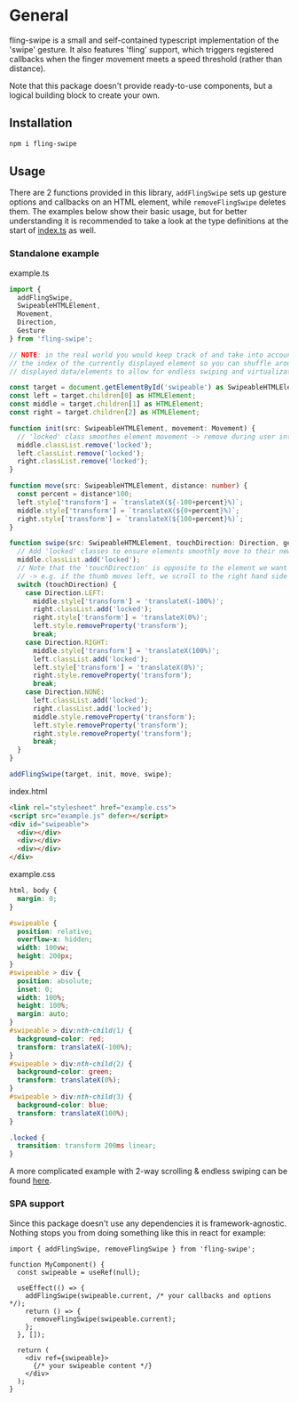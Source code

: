# General

fling-swipe is a small and self-contained typescript implementation of the 'swipe' gesture. It also features 'fling' support, which triggers registered callbacks when the finger movement meets a speed threshold (rather than distance).  

Note that this package doesn't provide ready-to-use components, but a logical building block to create your own.

## Installation

```bash
npm i fling-swipe
```

## Usage

There are 2 functions provided in this library, `addFlingSwipe` sets up gesture options and callbacks on an HTML element, while `removeFlingSwipe` deletes them. The examples below show their basic usage, but for better understanding it is recommended to take a look at the type definitions at the start of [index.ts](/src/index.ts) as well.

### Standalone example

example.ts
```ts
import { 
  addFlingSwipe, 
  SwipeableHTMLElement, 
  Movement, 
  Direction, 
  Gesture
} from 'fling-swipe';

// NOTE: in the real world you would keep track of and take into account
// the index of the currently displayed element so you can shuffle around
// displayed data/elements to allow for endless swiping and virtualization

const target = document.getElementById('swipeable') as SwipeableHTMLElement;
const left = target.children[0] as HTMLElement;
const middle = target.children[1] as HTMLElement;
const right = target.children[2] as HTMLElement;

function init(src: SwipeableHTMLElement, movement: Movement) {
  // 'locked' class smoothes element movement -> remove during user interaction
  middle.classList.remove('locked');
  left.classList.remove('locked');
  right.classList.remove('locked');
}

function move(src: SwipeableHTMLElement, distance: number) {
  const percent = distance*100;
  left.style['transform'] = `translateX(${-100+percent}%)`;
  middle.style['transform'] = `translateX(${0+percent}%)`;
  right.style['transform'] = `translateX(${100+percent}%)`;
}

function swipe(src: SwipeableHTMLElement, touchDirection: Direction, gesture: Gesture) {
  // Add 'locked' classes to ensure elements smoothly move to their new positions
  middle.classList.add('locked');
  // Note that the 'touchDirection' is opposite to the element we want to switch to
  // -> e.g. if the thumb moves left, we scroll to the right hand side
  switch (touchDirection) {
    case Direction.LEFT:
      middle.style['transform'] = 'translateX(-100%)';
      right.classList.add('locked');
      right.style['transform'] = 'translateX(0%)';
      left.style.removeProperty('transform');
      break;
    case Direction.RIGHT:
      middle.style['transform'] = 'translateX(100%)';
      left.classList.add('locked');
      left.style['transform'] = 'translateX(0%)';
      right.style.removeProperty('transform');
      break;
    case Direction.NONE:
      left.classList.add('locked');
      right.classList.add('locked');
      middle.style.removeProperty('transform');
      left.style.removeProperty('transform');
      right.style.removeProperty('transform');
      break;
  }
}

addFlingSwipe(target, init, move, swipe);
```

index.html
```html
<link rel="stylesheet" href="example.css">
<script src="example.js" defer></script>
<div id="swipeable">
  <div></div>
  <div></div>
  <div></div>
</div>
```

example.css
```css
html, body {
  margin: 0;
}

#swipeable {
  position: relative;
  overflow-x: hidden;
  width: 100vw;
  height: 200px;
}
#swipeable > div {
  position: absolute;
  inset: 0;
  width: 100%;
  height: 100%;
  margin: auto;
}
#swipeable > div:nth-child(1) {
  background-color: red;
  transform: translateX(-100%);
}
#swipeable > div:nth-child(2) {
  background-color: green;
  transform: translateX(0%);
}
#swipeable > div:nth-child(3) {
  background-color: blue;
  transform: translateX(100%);
}

.locked {
  transition: transform 200ms linear;
}
```

A more complicated example with 2-way scrolling & endless swiping can be found [here](/example/).

### SPA support

Since this package doesn't use any dependencies it is framework-agnostic. Nothing stops you from doing something like this in react for example:
```tsx
import { addFlingSwipe, removeFlingSwipe } from 'fling-swipe';

function MyComponent() {
  const swipeable = useRef(null);

  useEffect(() => {
    addFlingSwipe(swipeable.current, /* your callbacks and options */);
    return () => {
      removeFlingSwipe(swipeable.current);
    };
  }, []);

  return (
    <div ref={swipeable}>
      {/* your swipeable content */}
    </div>
  );
}

```
